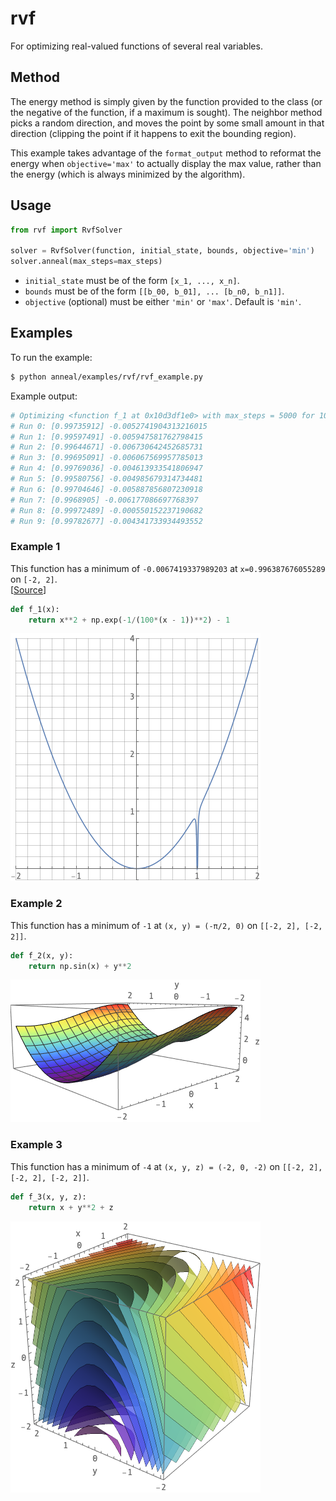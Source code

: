 # rvf
For optimizing real-valued functions of several real variables.

## Method

The energy method is simply given by the function provided to the class (or the negative of the function, if a maximum is sought).
The neighbor method picks a random direction, and moves the point by some small amount in that direction (clipping the point if it happens to exit the bounding region).

This example takes advantage of the `format_output` method to reformat the energy when `objective='max'` to actually display the max value, rather than the energy (which is always minimized by the algorithm).

## Usage

```python
from rvf import RvfSolver

solver = RvfSolver(function, initial_state, bounds, objective='min')
solver.anneal(max_steps=max_steps)
```

- `initial_state` must be of the form `[x_1, ..., x_n]`.
- `bounds` must be of the form `[[b_00, b_01], ... [b_n0, b_n1]]`.
- `objective` (optional) must be either `'min'` or `'max'`. Default is `'min'`.


## Examples
To run the example:
```bash
$ python anneal/examples/rvf/rvf_example.py
```

Example output:
```bash
# Optimizing <function f_1 at 0x10d3df1e0> with max_steps = 5000 for 10 runs:
# Run 0: [0.99735912] -0.0052741904313216015
# Run 1: [0.99597491] -0.005947581762798415
# Run 2: [0.99644671] -0.006730642452685731
# Run 3: [0.99695091] -0.006067569957785013
# Run 4: [0.99769036] -0.004613933541806947
# Run 5: [0.99580756] -0.004985679314734481
# Run 6: [0.99704646] -0.005887856807230918
# Run 7: [0.9968905] -0.006177086697768397
# Run 8: [0.99972489] -0.000550152237190682
# Run 9: [0.99782677] -0.004341733934493552
```

### Example 1
This function has a minimum of `-0.0067419337989203` at `x=0.996387676055289` on `[-2, 2]`.<br>
[[Source](https://mathoverflow.net/questions/253450/)]
```python
def f_1(x):
    return x**2 + np.exp(-1/(100*(x - 1))**2) - 1
```

![Plot of example function for solver_1](solver_1.png)

### Example 2
This function has a minimum of `-1` at `(x, y) = (-π/2, 0)` on `[[-2, 2], [-2, 2]]`.
```python
def f_2(x, y):
    return np.sin(x) + y**2
```
![Plot of example function for solver_2](solver_2.png)

### Example 3
This function has a minimum of `-4` at `(x, y, z) = (-2, 0, -2)` on `[[-2, 2], [-2, 2], [-2, 2]]`. 
```python
def f_3(x, y, z):
    return x + y**2 + z
```
![Plot of example function for solver_3](solver_3.png)